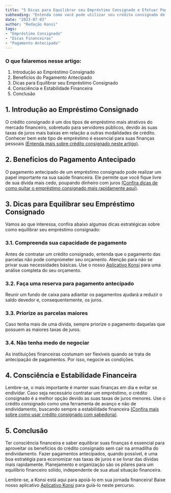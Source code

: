 ```yaml
---
title: "5 Dicas para Equilibrar seu Empréstimo Consignado e Efetuar Pagamentos Antecipados"
subheading: "Entenda como você pode utilizar seu crédito consignado de forma inteligente e estratégica, maximizando suas finanças pessoais"
date: "2023-07-03"
author: "Redação Konsi"
tags:
- "Empréstimo Consignado"
- "Dicas Financeiras"
- "Pagamento Antecipado"
---
```


### O que falaremos nesse artigo:
1. Introdução ao Empréstimo Consignado
2. Benefícios do Pagamento Antecipado
3. Dicas para Equilibrar seu Empréstimo Consignado
4. Consciência e Estabilidade Financeira
5. Conclusão

## 1. Introdução ao Empréstimo Consignado

O crédito consignado é um dos tipos de empréstimo mais atrativos do mercado financeiro, sobretudo para servidores públicos, devido às suas taxas de juros mais baixas em relação a outras modalidades de crédito. Conhecer bem este tipo de empréstimo é essencial para suas finanças pessoais [(Entenda mais sobre crédito consignado neste artigo)](https://konsi.com.br/postagens/o-guia-definitivo-sobre-crdito-consignado-para-servidor-pblico-novato).

## 2. Benefícios do Pagamento Antecipado

O pagamento antecipado de um empréstimo consignado pode realizar um papel importante na sua saúde financeira. Ele permite que você fique livre de sua dívida mais cedo, poupando dinheiro com juros [(Confira dicas de como quitar o empréstimo consignado mais rapidamente aqui)](https://konsi.com.br/postagens/dicas-para-quitar-o-emprstimo-consignado-mais-rapidamente).

## 3. Dicas para Equilibrar seu Empréstimo Consignado

Vamos ao que interessa, confira abaixo algumas dicas estratégicas sobre como equilibrar seu empréstimo consignado:

### 3.1. Compreenda sua capacidade de pagamento
Antes de contratar um crédito consignado, entenda que o pagamento das parcelas não pode comprometer seu orçamento. Atenção para não se privar suas necessidades básicas. Use o nosso [Aplicativo Konsi](https://konsi.com.br/) para uma análise completa do seu orçamento.

### 3.2. Faça uma reserva para pagamento antecipado
Reunir um fundo de caixa para adiantar os pagamentos ajudará a reduzir o saldo devedor e, consequentemente, os juros.

### 3.3. Priorize as parcelas maiores
Caso tenha mais de uma dívida, sempre priorize o pagamento daquelas que possuem as maiores taxas de juros.

### 3.4. Não tenha medo de negociar
As instituições financeiras costumam ser flexíveis quando se trata de antecipação de pagamentos. Por isso, negocie as condições.

## 4. Consciência e Estabilidade Financeira

Lembre-se, o mais importante é manter suas finanças em dia e evitar se endividar. Caso seja necessário contratar um empréstimo, o crédito consignado é a melhor opção devido as suas taxas de juros menores. Use o crédito consignado como uma ferramenta de avanço e não de endividamento, buscando sempre a estabilidade financeira [(Confira mais sobre como usar crédito consignado com sabedoria)](https://konsi.com.br/postagens/gesto-do-crdito-consignado-como-utilizar-com-sabedoria).

## 5. Conclusão

Ter consciência financeira e saber equilibrar suas finanças é essencial para aproveitar os benefícios do crédito consignado sem cair na armadilha do endividamento. Fazer pagamentos antecipados, quando possível, é uma boa estratégia para economizar nas taxas de juros e se livrar das dívidas mais rapidamente. Planejamento e organização são os pilares para um equilíbrio financeiro sólido, independente de sua atual situação financeira. 

Lembre-se, a Konsi está aqui para apoiá-lo em sua jornada financeira! Baixe nosso aplicativo [Aplicativo Konsi](https://konsi.com.br/) para guiá-lo neste percurso.